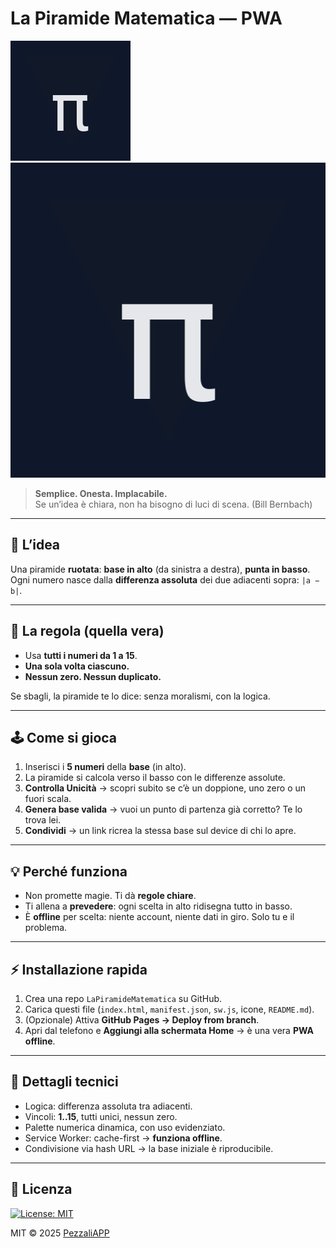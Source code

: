 # La Piramide Matematica — PWA

![Icon-192](icon-192.png) ![Icon-512](icon-512.png)

> **Semplice. Onesta. Implacabile.**  
> Se un’idea è chiara, non ha bisogno di luci di scena. (Bill Bernbach)

---

## 🎯 L’idea
Una piramide **ruotata**: **base in alto** (da sinistra a destra), **punta in basso**.  
Ogni numero nasce dalla **differenza assoluta** dei due adiacenti sopra: `|a − b|`.

---

## 🧩 La regola (quella vera)
- Usa **tutti i numeri da 1 a 15**.  
- **Una sola volta ciascuno.**  
- **Nessun zero. Nessun duplicato.**

Se sbagli, la piramide te lo dice: senza moralismi, con la logica.

---

## 🕹️ Come si gioca
1. Inserisci i **5 numeri** della **base** (in alto).  
2. La piramide si calcola verso il basso con le differenze assolute.  
3. **Controlla Unicità** → scopri subito se c’è un doppione, uno zero o un fuori scala.  
4. **Genera base valida** → vuoi un punto di partenza già corretto? Te lo trova lei.  
5. **Condividi** → un link ricrea la stessa base sul device di chi lo apre.

---

## 💡 Perché funziona
- Non promette magie. Ti dà **regole chiare**.  
- Ti allena a **prevedere**: ogni scelta in alto ridisegna tutto in basso.  
- È **offline** per scelta: niente account, niente dati in giro. Solo tu e il problema.

---

## ⚡ Installazione rapida
1. Crea una repo `LaPiramideMatematica` su GitHub.  
2. Carica questi file (`index.html`, `manifest.json`, `sw.js`, icone, `README.md`).  
3. (Opzionale) Attiva **GitHub Pages → Deploy from branch**.  
4. Apri dal telefono e **Aggiungi alla schermata Home** → è una vera **PWA offline**.

---

## 🔧 Dettagli tecnici
- Logica: differenza assoluta tra adiacenti.  
- Vincoli: **1..15**, tutti unici, nessun zero.  
- Palette numerica dinamica, con uso evidenziato.  
- Service Worker: cache-first → **funziona offline**.  
- Condivisione via hash URL → la base iniziale è riproducibile.

---

## 📜 Licenza
[![License: MIT](https://img.shields.io/badge/License-MIT-green.svg)](LICENSE)

MIT © 2025 [PezzaliAPP](https://www.alessandropezzali.it)
